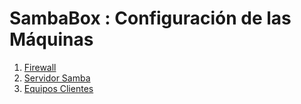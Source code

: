 # SambaBox : Configuración de las Máquinas

1. [Firewall](./1_firewall.md)
2. [Servidor Samba](./2_servidor_samba.md)
3. [Equipos Clientes](./3_equipos_clientes.md)


